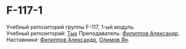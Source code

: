 # F-117-1

Учебный репозиторий группы F-117, 1-ый модуль.   
Учебный репозиторий: [Тык](https://www.figma.com/file/pjA8vvxSfXOBzph1acfM2q/DL-Academy---Training-HTML%2FCSS-project?node-id=1-2&t=BwGV5K01haabeUXx-0)
Преподаватель: [Филиппов Александр](https://t.me/aleksandrfilippov).   
Наставники: [Филиппов Александр](https://t.me/aleksandrfilippov), [Олимов Ян](https://t.me/OlimvJan).
